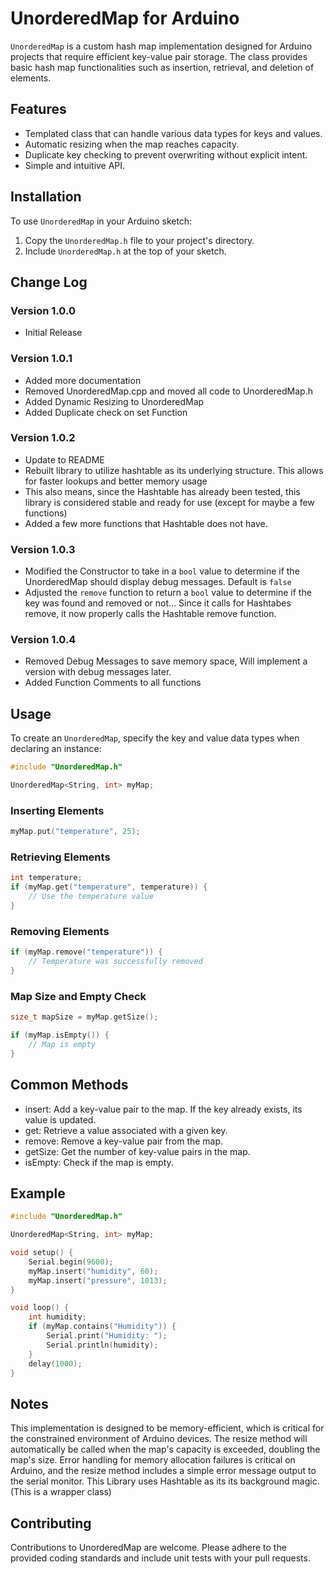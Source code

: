 # UnorderedMap for Arduino

`UnorderedMap` is a custom hash map implementation designed for Arduino projects that require efficient key-value pair storage. The class provides basic hash map functionalities such as insertion, retrieval, and deletion of elements.

## Features

- Templated class that can handle various data types for keys and values.
- Automatic resizing when the map reaches capacity.
- Duplicate key checking to prevent overwriting without explicit intent.
- Simple and intuitive API.

## Installation

To use `UnorderedMap` in your Arduino sketch:

1. Copy the `UnorderedMap.h` file to your project's directory.
2. Include `UnorderedMap.h` at the top of your sketch.

## Change Log
### Version 1.0.0
* Initial Release
### Version 1.0.1
* Added more documentation
* Removed UnorderedMap.cpp and moved all code to UnorderedMap.h
* Added Dynamic Resizing to UnorderedMap
* Added Duplicate check on set Function
### Version 1.0.2 
* Update to README
* Rebuilt library to utilize hashtable as its underlying structure. This allows for faster lookups and better memory usage
* This also means, since the Hashtable has already been tested, this library is considered stable and ready for use (except for maybe a few functions)
* Added a few more functions that Hashtable does not have.
### Version 1.0.3
* Modified the Constructor to take in a ```bool``` value to determine if the UnorderedMap should display debug messages. Default is ```false```
* Adjusted the ```remove``` function to return a ```bool``` value to determine if the key was found and removed or not... Since it calls for Hashtabes remove, it now properly calls the Hashtable remove function.
### Version 1.0.4
* Removed Debug Messages to save memory space, Will implement a version with debug messages later.
* Added Function Comments to all functions



## Usage

To create an `UnorderedMap`, specify the key and value data types when declaring an instance:

```cpp
#include "UnorderedMap.h"

UnorderedMap<String, int> myMap;
```
### Inserting Elements
```cpp
myMap.put("temperature", 25);
```
### Retrieving Elements
```cpp
int temperature;
if (myMap.get("temperature", temperature)) {
    // Use the temperature value
}
```
### Removing Elements
```cpp
if (myMap.remove("temperature")) {
    // Temperature was successfully removed
}
```
### Map Size and Empty Check
```cpp
size_t mapSize = myMap.getSize();

if (myMap.isEmpty()) {
    // Map is empty
}
```
## Common Methods
* insert: Add a key-value pair to the map. If the key already exists, its value is updated.
* get: Retrieve a value associated with a given key.
* remove: Remove a key-value pair from the map.
* getSize: Get the number of key-value pairs in the map.
* isEmpty: Check if the map is empty.

## Example
```cpp
#include "UnorderedMap.h"

UnorderedMap<String, int> myMap;

void setup() {
    Serial.begin(9600);
    myMap.insert("humidity", 60);
    myMap.insert("pressure", 1013);
}

void loop() {
    int humidity;
    if (myMap.contains("Humidity")) {
        Serial.print("Humidity: ");
        Serial.println(humidity);
    }
    delay(1000);
}
```
## Notes
This implementation is designed to be memory-efficient, which is critical for the constrained environment of Arduino devices.
The resize method will automatically be called when the map's capacity is exceeded, doubling the map's size.
Error handling for memory allocation failures is critical on Arduino, and the resize method includes a simple error message output to the serial monitor. This Library uses Hashtable as its its background magic. (This is a wrapper class)

## Contributing
Contributions to UnorderedMap are welcome. Please adhere to the provided coding standards and include unit tests with your pull requests.